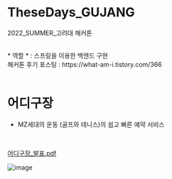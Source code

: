 # TheseDays_GUJANG
2022_SUMMER_고려대 해커톤 


<br>
* 역할 * : 스프링을 이용한 백엔드 구현 <br>
해커톤 후기 포스팅 : https://what-am-i.tistory.com/366
<br>
<br>


# 어디구장
- MZ세대의 운동 (골프와 테니스)의 쉽고 빠른 예약 서비스 
<br>

[어디구장_발표.pdf](https://github.com/dumi33/TheseDays_GUJANG/files/9400022/_.pdf)


![image](https://user-images.githubusercontent.com/75162315/186090390-22651de5-9fb9-4632-91d7-8175dcffc5d4.png)

